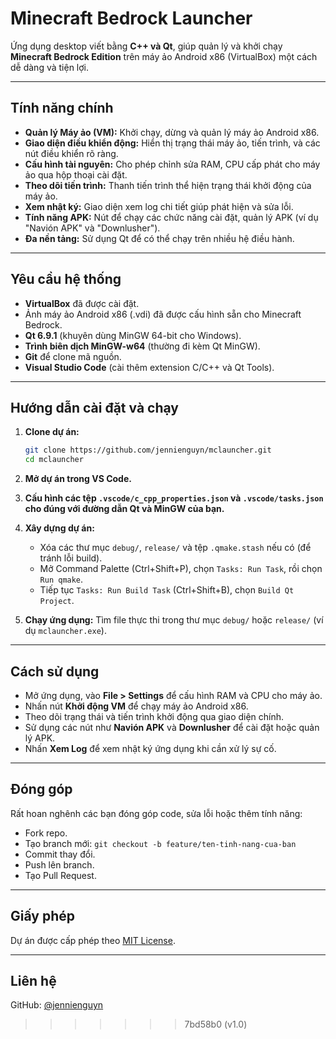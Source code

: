# Minecraft Bedrock Launcher

Ứng dụng desktop viết bằng **C++ và Qt**, giúp quản lý và khởi chạy **Minecraft Bedrock Edition** trên máy ảo Android x86 (VirtualBox) một cách dễ dàng và tiện lợi.

---

## Tính năng chính

* **Quản lý Máy ảo (VM):** Khởi chạy, dừng và quản lý máy ảo Android x86.
* **Giao diện điều khiển động:** Hiển thị trạng thái máy ảo, tiến trình, và các nút điều khiển rõ ràng.
* **Cấu hình tài nguyên:** Cho phép chỉnh sửa RAM, CPU cấp phát cho máy ảo qua hộp thoại cài đặt.
* **Theo dõi tiến trình:** Thanh tiến trình thể hiện trạng thái khởi động của máy ảo.
* **Xem nhật ký:** Giao diện xem log chi tiết giúp phát hiện và sửa lỗi.
* **Tính năng APK:** Nút để chạy các chức năng cài đặt, quản lý APK (ví dụ "Navión APK" và "Downlusher").
* **Đa nền tảng:** Sử dụng Qt để có thể chạy trên nhiều hệ điều hành.

---

## Yêu cầu hệ thống

* **VirtualBox** đã được cài đặt.
* Ảnh máy ảo Android x86 (.vdi) đã được cấu hình sẵn cho Minecraft Bedrock.
* **Qt 6.9.1** (khuyên dùng MinGW 64-bit cho Windows).
* **Trình biên dịch MinGW-w64** (thường đi kèm Qt MinGW).
* **Git** để clone mã nguồn.
* **Visual Studio Code** (cài thêm extension C/C++ và Qt Tools).

---

## Hướng dẫn cài đặt và chạy

1. **Clone dự án:**

   ```bash
   git clone https://github.com/jennienguyn/mclauncher.git
   cd mclauncher
   ```

2. **Mở dự án trong VS Code.**

3. **Cấu hình các tệp `.vscode/c_cpp_properties.json` và `.vscode/tasks.json` cho đúng với đường dẫn Qt và MinGW của bạn.**

4. **Xây dựng dự án:**

   * Xóa các thư mục `debug/`, `release/` và tệp `.qmake.stash` nếu có (để tránh lỗi build).
   * Mở Command Palette (Ctrl+Shift+P), chọn `Tasks: Run Task`, rồi chọn `Run qmake`.
   * Tiếp tục `Tasks: Run Build Task` (Ctrl+Shift+B), chọn `Build Qt Project`.

5. **Chạy ứng dụng:** Tìm file thực thi trong thư mục `debug/` hoặc `release/` (ví dụ `mclauncher.exe`).

---

## Cách sử dụng

* Mở ứng dụng, vào **File > Settings** để cấu hình RAM và CPU cho máy ảo.
* Nhấn nút **Khởi động VM** để chạy máy ảo Android x86.
* Theo dõi trạng thái và tiến trình khởi động qua giao diện chính.
* Sử dụng các nút như **Navión APK** và **Downlusher** để cài đặt hoặc quản lý APK.
* Nhấn **Xem Log** để xem nhật ký ứng dụng khi cần xử lý sự cố.

---

## Đóng góp

Rất hoan nghênh các bạn đóng góp code, sửa lỗi hoặc thêm tính năng:

* Fork repo.
* Tạo branch mới: `git checkout -b feature/ten-tinh-nang-cua-ban`
* Commit thay đổi.
* Push lên branch.
* Tạo Pull Request.

---

## Giấy phép

Dự án được cấp phép theo [MIT License](./LICENSE).

---

## Liên hệ

GitHub: [@jennienguyn](https://github.com/jennienguyn)
>>>>>>> 7bd58b0 (v1.0)
